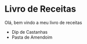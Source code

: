 # Livro de Receitas

Olá, bem vindo a meu livro de receitas
 - Dip de Castanhas
 - Pasta de Amendoim
